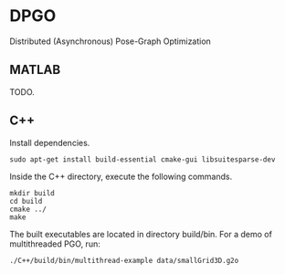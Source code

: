 # DPGO

Distributed (Asynchronous) Pose-Graph Optimization

## MATLAB
TODO.

## C++ 

Install dependencies.

```
sudo apt-get install build-essential cmake-gui libsuitesparse-dev
```

Inside the C++ directory, execute the following commands.

```
mkdir build
cd build
cmake ../
make
```

The built executables are located in directory build/bin. For a demo of multithreaded PGO, run:
```
./C++/build/bin/multithread-example data/smallGrid3D.g2o
```
